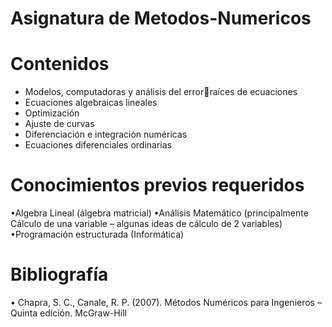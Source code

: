# Asignatura de Metodos-Numericos

# Contenidos

* Modelos, computadoras y análisis del errorraíces de ecuaciones
* Ecuaciones algebraicas lineales
* Optimización
* Ajuste de curvas
* Diferenciación e integración numéricas
* Ecuaciones diferenciales ordinarias

# Conocimientos previos requeridos

•Algebra Lineal (álgebra matricial)
•Análisis Matemático (principalmente Cálculo de una variable – algunas ideas de cálculo de 2 variables)
•Programación estructurada (Informática)

# Bibliografía 

• Chapra, S. C., Canale, R. P. (2007). Métodos Numéricos para Ingenieros – Quinta edición. McGraw-Hill  
